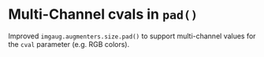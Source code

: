# Multi-Channel cvals in `pad()`

Improved `imgaug.augmenters.size.pad()` to support multi-channel values
for the `cval` parameter (e.g. RGB colors).
